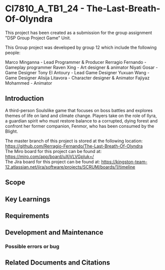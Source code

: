# CI7810_A_TB1_24 - The-Last-Breath-Of-Olyndra

This project has been created as a submission for the group assignment "DSP Group Project Game" Unit.

This Group project was developed by group 12 which include the following people:

Marco Minganna - Lead Programmer & Producer
Rerragio Fernando - Gameplay programmer 
Raven Xing - Art designer & animator
Niyati Gosar - Game Designer
Tony El Antoury - Lead Game Designer
Yuxuan Wang - Game Designer
Alisija Litavora - Character designer & Animator
Fajiyaz Mohammed - Animator

## Introduction
A third-person Soulslike game that focuses on boss battles and explores themes of life on land and climate change. 
Players take on the role of Ilyra, a guardian spirit who must restore balance to a corrupted, dying forest and confront her former companion, Fenmor, who has been consumed by the Blight.

The master branch of this project is stored at the following location: https://github.com/Rerragio-Fernando/The-Last-Breath-Of-Olyndra \
The Miro board for this project can be found at: https://miro.com/app/board/uXjVLVGpIuk=/ \
The Jira board for this project can be found at: https://kingston-team-12.atlassian.net/jira/software/projects/SCRUM/boards/1/timeline 

## Scope

## Key Learnings

## Requirements


## Development and Maintenance

### Possible errors or bug


## Related Documents and Citations

